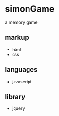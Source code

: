 # simonGame
a memory game

## markup 
- html
- css

## languages 
- javascript


## library 
- jquery
